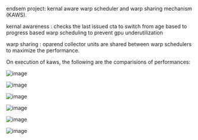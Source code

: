 endsem project: kernal aware warp scheduler and warp sharing mechanism (KAWS).


kernal awareness : checks the last issued cta to switch from age based to progress based warp scheduling to prevent gpu underutilization

warp sharing : oparend collector units are shared between warp schedulers to maximize the performance.

On execution of kaws, the following are the comparisions of performances:



![image](https://github.com/Suresh7305/COA_LAB_REPO/assets/140541932/19dc7dd7-1b50-47aa-b85d-fb7efbd3eb27)

![image](https://github.com/Suresh7305/COA_LAB_REPO/assets/140541932/40431a26-d29f-4708-b08b-d10d3db02577)

![image](https://github.com/Suresh7305/COA_LAB_REPO/assets/140541932/ca95d9e6-7473-4a30-a950-7d01e89319b9)

![image](https://github.com/Suresh7305/COA_LAB_REPO/assets/140541932/eb062e59-c45f-4ccd-884b-2bc7615ad002)

![image](https://github.com/Suresh7305/COA_LAB_REPO/assets/140541932/a5d2e499-c634-4001-9619-c794afd84f15)

![image](https://github.com/Suresh7305/COA_LAB_REPO/assets/140541932/f8071b1b-57e5-4fb0-8a3b-2da0829797c5)


